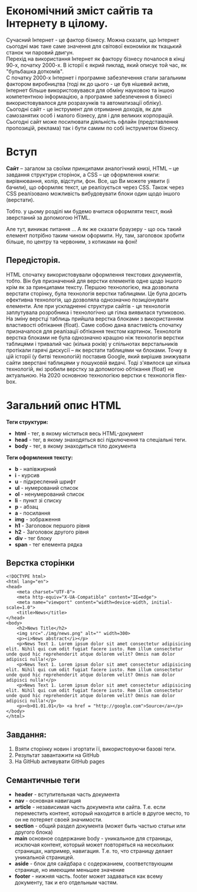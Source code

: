 # Економічний зміст сайтів та Інтернету в цілому.
Сучасний Інтернет - це фактор бізнесу. Можна сказати, що Інтернет сьогодні має таке саме значення для світової економіки як ткацький станок чи паровий двигун.  
Перехід на використання Інтернет як фактору бізнесу почалося в кінці 90-х, початку 2000-х. В історії є якрий пиклад, який описує той час, як "бульбашка доткомів".  
С початку 2000-х Інтернет і програмне забезпечення стали загальним фактором виробництва (тоді як до цього - це був нішевий актив, Інтернет більше використовувався для обміну науковою та іншою компетентною інформацією, а програмне забезпечення в бізнесі використовувалося для розрахунків та автоматизації обліку).  
Сьогодні сайт - це інструмент для отримання доходів, як для самозанятих особ і малого бізнесу, для і для великих корпорацій.  Сьогодні сайт може посилювати діяльність офлайн (представлення пропозицій, реклама) так і бути самим по собі інструметом бізнесу.

# Вступ
**Сайт** – загалом за своїми принципами аналогічний книзі, HTML – це завдання структури сторінок, а CSS – це оформлення книги: вирівнювання, колір, відступи, фон. Все, що Ви можете уявити (і бачили), що оформляє текст, це реалізується через CSS. Також через CSS реалізовано можливість вибудовувати блоки один щодо іншого (верстати).  
  
Тобто. у цьому розділі ми будемо вчитися оформляти текст, який зверстаний за допомогою HTML.  
  
Але тут, виникає питання ... А як же сказати браузеру - що ось такий елемент потрібно таким чином оформити. Ну, там, заголовок зробити більше, по центру та червоним, з котиками на фоні!  
  
## Передісторія.
HTML спочатку використовували оформлення текстових документів, тобто. Він був призначений для верстки елементів одне щодо іншого крім як за принципами тексту.
Першою технологією, яка дозволила верстати сторінку, була технологія верстки таблицями. Це була досить ефективна технологія, що дозволяла однозначно позиціонувати елементи. Але при ускладненні структури сайтів - ця технологія заплутувала розробника і технологічно ця гілка виявилася тупиковою.
На зміну верстці таблиць прийшла верстка блоками з використанням властивості обтікання (float). Саме собою дана властивість спочатку призначалося для реалізації обтікання текстом картинок.
Технологія верстка блоками не була однозначно кращою ніж технологія верстки таблицями і тривалий час (кілька років) у спільнотах верстальників протікали гарячі дискусії – як верстати таблицями чи блоками. Точку в цій історії (у битві технологій) поставив Google, який вирішив знижувати сайти зверстані таблицями у пошуковій видачі.
Тоді з'явилося ще кілька технологій, які зробили верстку за допомогою обтікання (float) не актуальною.
На 2020 основною технологією верстки є технологія flex-box.

# Загальний опис HTML

**Теги структури:**

* **html** - тег, в якому міститься весь HTML-документ  
* **head** - тег, в якому знаходяться всі підключення та спеціальні теги.
* **body** - тег, в якому знаходиться тіло документа  

**Теги оформлення тексту:**
* **b** - напівжирний
* **i** - курсив
* **u** - підкреслений шрифт
* **ul** - нумерований список
* **ol** - ненумерований список
* **li** - пункт зі списку
* **p** - абзац
* **a** - посилання
* **img** - зображення
* **h1** - Заголовок першого рівня
* **h2** - Заголовок другого рівня
* **div** - тег блоку
* **span** - тег елемента рядка

## Верстка сторінки
```
<!DOCTYPE html>
<html lang="en">
<head>
    <meta charset="UTF-8">
    <meta http-equiv="X-UA-Compatible" content="IE=edge">
    <meta name="viewport" content="width=device-width, initial-scale=1.0">
    <title>News</title>
</head>
<body>
    <h2>News Title</h2>
    <img src="./img/news.png" alt="" width=300>
    <p><i>News abstract</i></p>
    <p>News Text 1. Lorem ipsum dolor sit amet consectetur adipisicing elit. Nihil qui cum odit fugiat facere iusto. Rem illum consectetur unde quod hic reprehenderit atque dolorem velit? Omnis nam dolor adipisci nulla!</p>
    <p>News Text 1. Lorem ipsum dolor sit amet consectetur adipisicing elit. Nihil qui cum odit fugiat facere iusto. Rem illum consectetur unde quod hic reprehenderit atque dolorem velit? Omnis nam dolor adipisci nulla!</p>
    <p>News Text 1. Lorem ipsum dolor sit amet consectetur adipisicing elit. Nihil qui cum odit fugiat facere iusto. Rem illum consectetur unde quod hic reprehenderit atque dolorem velit? Omnis nam dolor adipisci nulla!</p>
    <p><b>01.01.01</b> <a href = "http://google.com">Source</a></p>
</body>
</html>

```
## Завдання:
1. Взяти сторінку новин і згортати її, використовуючи базові теги.
2. Результат завантажити на GitHub
3. На GitHub активувати GitHub pages


## Семантичные теги
* **header** - вступительная часть документа
* **nav** - основная навигация
* **article** - независимая часть документа или сайта. Т.е. если переместить контент, который находится в article в другое место, то он не потеряет своей значимости.
* **section** - общий раздел документа (может быть частью статьи или другого блока)
* **main** основное содержание body - уникальное для страницы, исключая контент, который может повторяться на нескольких страницах, например, навигация. Т.е. то, что страницу делает уникальной страницей.
* **aside** - блок для сайдбара с содержанием, соответствующим странице, но имеющим меньшее значение
* **footer** - нижняя часть. footer может задаваться как всему документу, так и его отдельным частям.

